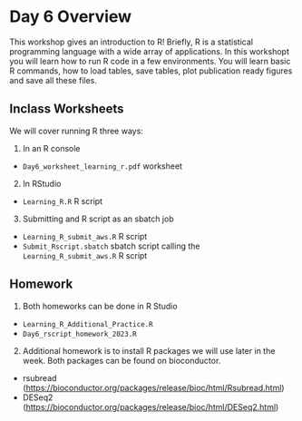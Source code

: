 # Day 6 Overview

This workshop gives an introduction to R! Briefly, R is a statistical programming language with a wide array of applications. In this workshopt you will learn how to run R code in a few environments. You will learn basic R commands, how to load tables, save tables, plot publication ready figures and save all these files.

## Inclass Worksheets

We will cover running R three ways:

1. In an R console

- `Day6_worksheet_learning_r.pdf` worksheet 

2. In RStudio 

- `Learning_R.R` R script

3. Submitting and R script as an sbatch job

- `Learning_R_submit_aws.R` R script
- `Submit_Rscript.sbatch` sbatch script calling the `Learning_R_submit_aws.R` R script

## Homework

1. Both homeworks can be done in R Studio

- `Learning_R_Additional_Practice.R`
- `Day6_rscript_homework_2023.R`

2. Additional homework is to install R packages we will use later in the week. Both packages can be found on bioconductor.

- rsubread (https://bioconductor.org/packages/release/bioc/html/Rsubread.html)
- DESeq2 (https://bioconductor.org/packages/release/bioc/html/DESeq2.html)

